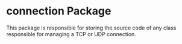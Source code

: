 # connection Package

This package is responsible for storing the source code of any class
responsible for managing a TCP or UDP connection.
